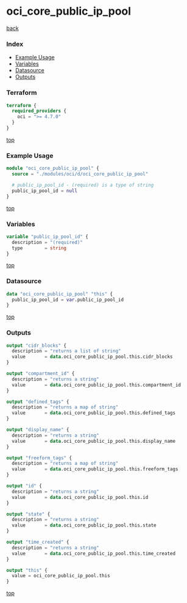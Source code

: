 # oci_core_public_ip_pool

[back](../oci.md)

### Index

- [Example Usage](#example-usage)
- [Variables](#variables)
- [Datasource](#datasource)
- [Outputs](#outputs)

### Terraform

```terraform
terraform {
  required_providers {
    oci = ">= 4.7.0"
  }
}
```

[top](#index)

### Example Usage

```terraform
module "oci_core_public_ip_pool" {
  source = "./modules/oci/d/oci_core_public_ip_pool"

  # public_ip_pool_id - (required) is a type of string
  public_ip_pool_id = null
}
```

[top](#index)

### Variables

```terraform
variable "public_ip_pool_id" {
  description = "(required)"
  type        = string
}
```

[top](#index)

### Datasource

```terraform
data "oci_core_public_ip_pool" "this" {
  public_ip_pool_id = var.public_ip_pool_id
}
```

[top](#index)

### Outputs

```terraform
output "cidr_blocks" {
  description = "returns a list of string"
  value       = data.oci_core_public_ip_pool.this.cidr_blocks
}

output "compartment_id" {
  description = "returns a string"
  value       = data.oci_core_public_ip_pool.this.compartment_id
}

output "defined_tags" {
  description = "returns a map of string"
  value       = data.oci_core_public_ip_pool.this.defined_tags
}

output "display_name" {
  description = "returns a string"
  value       = data.oci_core_public_ip_pool.this.display_name
}

output "freeform_tags" {
  description = "returns a map of string"
  value       = data.oci_core_public_ip_pool.this.freeform_tags
}

output "id" {
  description = "returns a string"
  value       = data.oci_core_public_ip_pool.this.id
}

output "state" {
  description = "returns a string"
  value       = data.oci_core_public_ip_pool.this.state
}

output "time_created" {
  description = "returns a string"
  value       = data.oci_core_public_ip_pool.this.time_created
}

output "this" {
  value = oci_core_public_ip_pool.this
}
```

[top](#index)